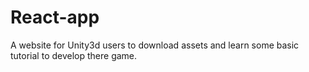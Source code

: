# React-app
A website for Unity3d users to download assets and learn some basic tutorial to develop there game.
